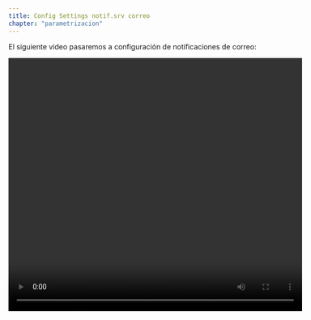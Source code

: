 ```yaml
---
title: Config Settings notif.srv correo
chapter: "parametrizacion"
---
```


El siguiente video pasaremos a configuración de notificaciones de correo:

<video width="580" height="500" controls> <source src="*" type="video/mp4"> Your browser does not support the video tag. </video>
